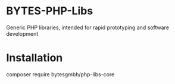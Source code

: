 # BYTES-PHP-Libs
Generic PHP libraries, intended for rapid prototyping and software development

# Installation
composer require bytesgmbh/php-libs-core